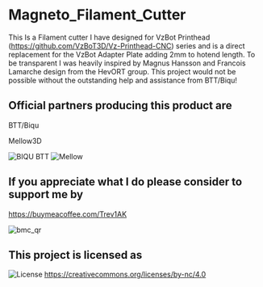 # Magneto_Filament_Cutter
This Is a Filament cutter I have designed for VzBot Printhead (https://github.com/VzBoT3D/Vz-Printhead-CNC) series and is a direct replacement for the VzBot Adapter Plate adding 2mm to hotend length.
To be transparent I was heavily inspired by Magnus Hansson and Francois Lamarche design from the HevORT group. This project would not be possible without the outstanding help and assistance from BTT/Biqu!


## Official partners producing this product are

BTT/Biqu 

Mellow3D

![BIQU BTT](https://github.com/user-attachments/assets/dc05a4cf-1a09-47c8-9a1e-efabfee906e8)                      ![Mellow](https://github.com/user-attachments/assets/c44cd3c6-e48b-4dc8-b15f-6eb57113b9ab)



## If you appreciate what I do please consider to support me by

https://buymeacoffee.com/Trev1AK

![bmc_qr](https://github.com/user-attachments/assets/0ae83ab8-97ec-421f-983e-22b4ae1b32f8)

## This project is licensed as
![License](https://github.com/user-attachments/assets/7324c36c-8924-4867-a992-370dcd56aad1)
https://creativecommons.org/licenses/by-nc/4.0

